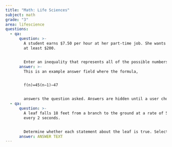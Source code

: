 ```yaml
---
title: "Math: Life Sciences"
subject: math
grade: "3"
area: lifescience
questions:
  - qa:
      question: >-
        A student earns $7.50 per hour at her part-time job. She wants to earn
        at least $200.


        Enter an inequality that represents all of the possible numbers of hours (*h*) the student could work to meet her goal. Enter your response in the first response box.
      answer: >-
        This is an example answer field where the formula,


        f(n)=45​(n−1)−47​


        answers the question asked. Answers are hidden until a user chooses to reveal the answer.
  - qa:
      question: >-
        A leaf falls 18 feet from a branch to the ground at a rate of 5 feet
        every 2 seconds.


        Determine whether each statement about the leaf is true. Select True or False for each statement.
      answer: ANSWER TEXT
---
```

